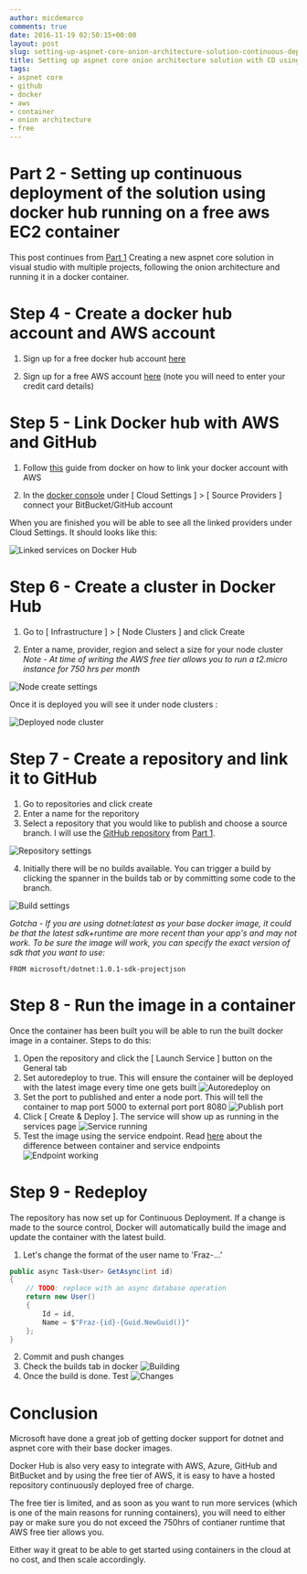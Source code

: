 ```yaml
---
author: micdemarco
comments: true
date: 2016-11-19 02:50:15+00:00
layout: post
slug: setting-up-aspnet-core-onion-architecture-solution-continuous-deployment-docker-hub-free-aws-ec2-container-part-2
title: Setting up aspnet core onion architecture solution with CD using docker hub + free aws EC2 container - Part 2
tags:
- aspnet core
- github
- docker
- aws
- container
- onion architecture
- free
---
```



# Part 2 - Setting up continuous deployment of the solution using docker hub running on a free aws EC2 container

This post continues from [Part 1](/2016/11/12/setting-up-aspnet-core-onion-architecture-solution-continuous-deployment-docker-hub-free-aws-ec2-container-part-1/) Creating a new aspnet core solution in visual studio with multiple projects, following the onion architecture and running it in a docker container.

# Step 4 - Create a docker hub account and AWS account

1. Sign up for a free docker hub account [here](https://hub.docker.com//)

2. Sign up for a free AWS account [here](https://aws.amazon.com) (note you will need to enter your credit card details)   

# Step 5 - Link Docker hub with AWS and GitHub

1. Follow [this](https://docs.docker.com/docker-cloud/infrastructure/link-aws/) guide from docker on how to link your docker account with AWS

2. In the [docker console](https://cloud.docker.com) under [ Cloud Settings ] > [ Source Providers ] connect your BitBucket/GitHub account 

When you are finished you will be able to see all the linked providers under Cloud Settings.  It should looks like this:

![Linked services on Docker Hub](/assets/2016-11-21_22-09-39.png) 

# Step 6 - Create a cluster in Docker Hub

1. Go to [ Infrastructure ] > [ Node Clusters ] and click Create

2. Enter a name, provider, region and select a size for your node cluster
 *Note - At time of writing the AWS free tier allows you to run a t2.micro instance for 750 hrs per month*

![Node create settings](/assets/2016-11-21_22-29-18.png)

Once it is deployed you will see it under node clusters :

![Deployed node cluster](/assets/2016-11-21_22-59-18.png)

# Step 7 - Create a repository and link it to GitHub

1. Go to repositories and click create
2. Enter a name for the reporitory
3. Select a repository that you would like to publish and choose a source branch.  I will use the [GitHub repository](https://github.com/micdemarco/Mic.Fraz) from [Part 1](/2016/11/12/setting-up-aspnet-core-onion-architecture-solution-continuous-deployment-docker-hub-free-aws-ec2-container-part-1/). 

![Repository settings](/assets/2016-11-21_22-53-16.png)

4. Initially there will be no builds available.  You can trigger a build by clicking the spanner in the builds tab or by committing some code to the branch.

![Build settings](/assets/2016-11-21_23-05-08.png)

*Gotcha - If you are using dotnet:latest as your base docker image, it could be that the latest sdk+runtime are more recent than your app's and may not work.  To be sure the image will work, you can specify the exact version of sdk that you want to use:*

```
FROM microsoft/dotnet:1.0.1-sdk-projectjson
```

# Step 8 - Run the image in a container

Once the container has been built you will be able to run the built docker image in a container.  Steps to do this:

1. Open the repository and click the [ Launch Service ] button on the General tab
2. Set autoredeploy to true.  This will ensure the container will be deployed with the latest image every time one gets built
![Autoredeploy on](/assets/2016-11-22_08-47-22.png) 
3. Set the port to published and enter a node port.  This will tell the container to map port 5000 to external port port 8080
![Publish port](/assets/2016-11-22_08-55-05.png)
4. Click [ Create & Deploy ].  The service will show up as running in the services page
![Service running](/assets/2016-11-22_09-14-23.png)
5. Test the image using the service endpoint. Read [here](https://docs.docker.com/docker-cloud/apps/ports/) about the difference between container and service endpoints
![Endpoint working](/assets/2016-11-22_09-22-44.png) 

# Step 9 - Redeploy

The repository has now set up for Continuous Deployment.  If a change is made to the source control, Docker will automatically build the image and update the container with the latest build.

1. Let's change the format of the user name to 'Fraz-...'
```csharp
public async Task<User> GetAsync(int id)
{     
    // TODO: replace with an async database operation  
    return new User()
    {
        Id = id,
        Name = $"Fraz-{id}-{Guid.NewGuid()}"
    };
}
```
2. Commit and push changes
3. Check the builds tab in docker
![Building](/assets/2016-11-22_09-34-56.png)
4. Once the build is done. Test
![Changes](/assets/2016-11-22_09-37-51.png)

# Conclusion

Microsoft have done a great job of getting docker support for dotnet and aspnet core with their base docker images.  

Docker Hub is also very easy to integrate with AWS, Azure, GitHub and BitBucket and by using the free tier of AWS, it is easy to have a hosted repository continuously deployed free of charge.

The free tier is limited, and as soon as you want to run more services (which is one of the main reasons for running containers), you will need to either pay or make sure you do not exceed the 750hrs of contianer runtime that AWS free tier allows you.

Either way it great to be able to get started using containers in the cloud at no cost, and then scale accordingly.